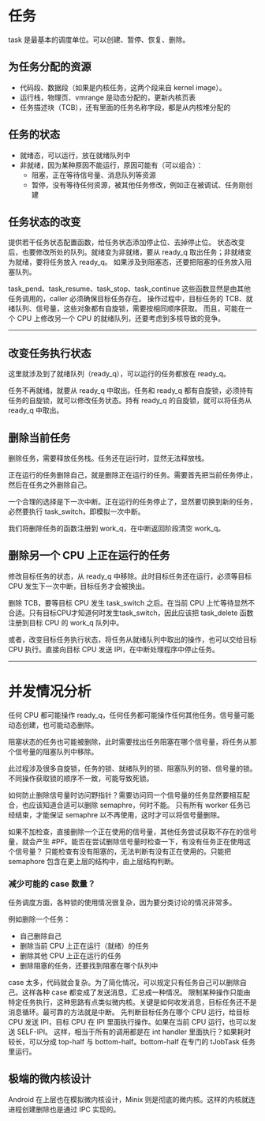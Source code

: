 # 任务

task 是最基本的调度单位。可以创建、暂停、恢复、删除。

## 为任务分配的资源

- 代码段、数据段（如果是内核任务，这两个段来自 kernel image）。
- 运行栈，物理页、vmrange 是动态分配的，更新内核页表
- 任务描述块（TCB），还有里面的任务名称字段，都是从内核堆分配的

## 任务的状态

- 就绪态，可以运行，放在就绪队列中
- 非就绪，因为某种原因不能运行，原因可能有（可以组合）：
  - 阻塞，正在等待信号量、消息队列等资源
  - 暂停，没有等待任何资源，被其他任务修改，例如正在被调试、任务刚创建

## 任务状态的改变

提供若干任务状态配置函数，给任务状态添加停止位、去掉停止位。
状态改变后，也要修改所处的队列。就绪变为非就绪，要从 ready_q 取出任务；非就绪变为就绪，要将任务放入 ready_q。
如果涉及到阻塞态，还要把阻塞的任务放入阻塞队列。

task_pend、task_resume、task_stop、task_continue 这些函数显然是由其他任务调用的，caller 必须确保目标任务存在。
操作过程中，目标任务的 TCB、就绪队列、信号量，这些对象都有自旋锁，需要按相同顺序获取。
而且，可能在一个 CPU 上修改另一个 CPU 的就绪队列，还要考虑到多核导致的竞争。

* * *

## 改变任务执行状态

这里就涉及到了就绪队列（ready_q），可以运行的任务都放在 ready_q。

任务不再就绪，就要从 ready_q 中取出。任务和 ready_q 都有自旋锁，必须持有任务的自旋锁，就可以修改任务状态。持有 ready_q 的自旋锁，就可以将任务从 ready_q 中取出。

## 删除当前任务

删除任务，需要释放任务栈。任务还在运行时，显然无法释放栈。

正在运行的任务删除自己，就是删除正在运行的任务。需要首先把当前任务停止，然后在任务之外删除自己。

一个合理的选择是下一次中断。正在运行的任务停止了，显然要切换到新的任务，必然要执行 task_switch，即模拟一次中断。

我们将删除任务的函数注册到 work_q，在中断返回阶段清空 work_q。

## 删除另一个 CPU 上正在运行的任务

修改目标任务的状态，从 ready_q 中移除。此时目标任务还在运行，必须等目标 CPU 发生下一次中断，目标任务才会被换出。

删除 TCB，要等目标 CPU 发生 task_switch 之后。在当前 CPU 上忙等待显然不合适。只有目标CPU才知道何时发生task_switch，因此应该把 task_delete 函数注册到目标 CPU 的 work_q 队列中。

或者，改变目标任务执行状态，将任务从就绪队列中取出的操作，也可以交给目标 CPU 执行。直接向目标 CPU 发送 IPI，在中断处理程序中停止任务。

---

# 并发情况分析

任何 CPU 都可能操作 ready_q，任何任务都可能操作任何其他任务。信号量可能动态创建，也可能动态删除。

阻塞状态的任务也可能被删除，此时需要找出任务阻塞在哪个信号量，将任务从那个信号量的阻塞队列中移除。

此过程涉及很多自旋锁，任务的锁、就绪队列的锁、阻塞队列的锁、信号量的锁。不同操作获取锁的顺序不一致，可能导致死锁。

如何防止删除信号量时访问野指针？需要访问同一个信号量的任务显然要相互配合，也应该知道合适可以删除 semaphre，何时不能。
只有所有 worker 任务已经结束，才能保证 semaphre 以不再使用，这时才可以将信号量删除。

如果不加检查，直接删除一个正在使用的信号量，其他任务尝试获取不存在的信号量，就会产生 #PF。能否在尝试删除信号量时检查一下，有没有任务正在使用这个信号量？
只能检查有没有阻塞的，无法判断有没有正在使用的。只能把 semaphore 包含在更上层的结构中，由上层结构判断。

### 减少可能的 case 数量？

任务调度方面，各种锁的使用情况很复杂，因为要分类讨论的情况非常多。

例如删除一个任务：
- 自己删除自己
- 删除当前 CPU 上正在运行（就绪）的任务
- 删除其他 CPU 上正在运行的任务
- 删除阻塞的任务，还要找到阻塞在哪个队列中

case 太多，代码就会复杂。为了简化情况，可以规定只有任务自己可以删除自己。这样各种 case 都变成了发送消息，汇总成一种情况。
限制某种操作只能由特定任务执行，这种思路有点类似微内核。关键是如何收发消息，目标任务还不是消息循环。最可靠的方法就是中断。
先判断目标任务在哪个 CPU 运行，给目标 CPU 发送 IPI，目标 CPU 在 IPI 里面执行操作。如果在当前 CPU 运行，也可以发送 SELF-IPI。
这样，相当于所有的调用都是在 int handler 里面执行？如果耗时较长，可以分成 top-half 与 bottom-half。bottom-half 在专门的 tJobTask 任务里运行。

## 极端的微内核设计

Android 在上层也在模拟微内核设计，Minix 则是彻底的微内核。这样的内核就连进程创建删除也是通过 IPC 实现的。
